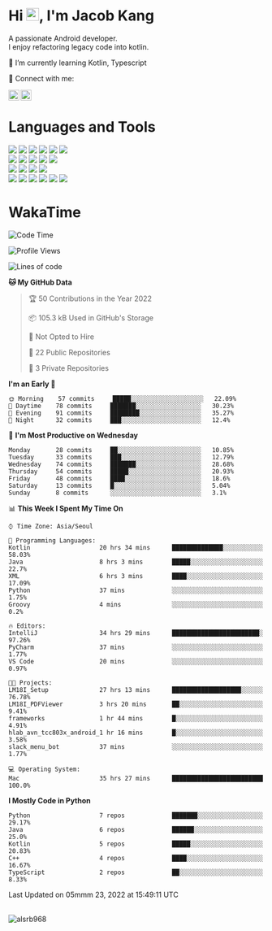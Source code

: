 # Hi <img src="https://media.giphy.com/media/hvRJCLFzcasrR4ia7z/giphy.gif" width="25px">, I'm Jacob Kang
A passionate Android developer.
</br>
I enjoy refactoring legacy code into kotlin.

🌱 I’m currently learning Kotlin, Typescript

🤝 Connect with me:

<a href="https://www.linkedin.com/in/minkyu-kang-b7477b1b2/"><img align="left" src="https://raw.githubusercontent.com/yushi1007/yushi1007/main/images/linkedin.svg" alt="Minkyu Kang | LinkedIn" width="21px"/></a>
<a href="https://www.instagram.com/_jacob_kang/"><img align="left" src="https://raw.githubusercontent.com/yushi1007/yushi1007/main/images/instagram.svg" alt="Jacob Kang | Instagram" width="21px"/></a>

</br>

# Languages and Tools

<div align="left">
<img src="https://img.shields.io/badge/java-007396?logo=java&logoColor=white"/>
<img src="https://img.shields.io/badge/kotlin-7F52FF?logo=kotlin&logoColor=white"/>
<img src="https://img.shields.io/badge/python-3776AB?logo=python&logoColor=white"/>
<img src="https://img.shields.io/badge/bash shell-4EAA25?logo=gnubash&logoColor=white"/>
<img src="https://img.shields.io/badge/c-A8B9CC?logo=c&logoColor=white"/>
<img src="https://img.shields.io/badge/c++-00599C?logo=c%2b%2b&logoColor=white"/>
</div>
<div align="left">
<img src="https://img.shields.io/badge/git-F05032?logo=git&logoColor=white"/>
<img src="https://img.shields.io/badge/github-181717?logo=github&logoColor=white"/>
<img src="https://img.shields.io/badge/mysql-4479A1?logo=mysql&logoColor=white"/>
<img src="https://img.shields.io/badge/sqlite-003B57?logo=sqlite&logoColor=white"/>
<img src="https://img.shields.io/badge/amazon AWS-232F3E?logo=amazonaws&logoColor=white"/>
</div>
<div align="left">
<img src="https://img.shields.io/badge/android-3DDC84?logo=android&logoColor=white"/>
<img src="https://img.shields.io/badge/linux-FCC624?logo=linux&logoColor=white"/>
<img src="https://img.shields.io/badge/flask-000000?logo=flask&logoColor=white"/>
<img src="https://img.shields.io/badge/arduino-00979D?logo=arduino&logoColor=white"/>
</div>
<div align="left">
<img src="https://img.shields.io/badge/slack-4A154B?logo=slack&logoColor=white"/>
<img src="https://img.shields.io/badge/notion-000000?logo=notion&logoColor=white"/>
<img src="https://img.shields.io/badge/jira-0052CC?logo=jira&logoColor=white"/>
<img src="https://img.shields.io/badge/postman-FF6C37?logo=postman&logoColor=white"/>
<img src="https://img.shields.io/badge/intellij-000000?logo=intellijidea&logoColor=white"/>
<img src="https://img.shields.io/badge/pycharm-000000?logo=pycharm&logoColor=white"/>
</div>

# WakaTime

<!--START_SECTION:waka-->
![Code Time](http://img.shields.io/badge/Code%20Time-0%20secs-blue)

![Profile Views](http://img.shields.io/badge/Profile%20Views-13-blue)

![Lines of code](https://img.shields.io/badge/From%20Hello%20World%20I%27ve%20Written-91%20Thousand%20lines%20of%20code-blue)

**🐱 My GitHub Data** 

> 🏆 50 Contributions in the Year 2022
 > 
> 📦 105.3 kB Used in GitHub's Storage 
 > 
> 🚫 Not Opted to Hire
 > 
> 📜 22 Public Repositories 
 > 
> 🔑 3 Private Repositories  
 > 
**I'm an Early 🐤** 

```text
🌞 Morning    57 commits     █████░░░░░░░░░░░░░░░░░░░░   22.09% 
🌆 Daytime    78 commits     ███████░░░░░░░░░░░░░░░░░░   30.23% 
🌃 Evening    91 commits     ████████░░░░░░░░░░░░░░░░░   35.27% 
🌙 Night      32 commits     ███░░░░░░░░░░░░░░░░░░░░░░   12.4%

```
📅 **I'm Most Productive on Wednesday** 

```text
Monday       28 commits     ██░░░░░░░░░░░░░░░░░░░░░░░   10.85% 
Tuesday      33 commits     ███░░░░░░░░░░░░░░░░░░░░░░   12.79% 
Wednesday    74 commits     ███████░░░░░░░░░░░░░░░░░░   28.68% 
Thursday     54 commits     █████░░░░░░░░░░░░░░░░░░░░   20.93% 
Friday       48 commits     ████░░░░░░░░░░░░░░░░░░░░░   18.6% 
Saturday     13 commits     █░░░░░░░░░░░░░░░░░░░░░░░░   5.04% 
Sunday       8 commits      ░░░░░░░░░░░░░░░░░░░░░░░░░   3.1%

```


📊 **This Week I Spent My Time On** 

```text
⌚︎ Time Zone: Asia/Seoul

💬 Programming Languages: 
Kotlin                   20 hrs 34 mins      ██████████████░░░░░░░░░░░   58.03% 
Java                     8 hrs 3 mins        █████░░░░░░░░░░░░░░░░░░░░   22.7% 
XML                      6 hrs 3 mins        ████░░░░░░░░░░░░░░░░░░░░░   17.09% 
Python                   37 mins             ░░░░░░░░░░░░░░░░░░░░░░░░░   1.75% 
Groovy                   4 mins              ░░░░░░░░░░░░░░░░░░░░░░░░░   0.2%

🔥 Editors: 
IntelliJ                 34 hrs 29 mins      ████████████████████████░   97.26% 
PyCharm                  37 mins             ░░░░░░░░░░░░░░░░░░░░░░░░░   1.77% 
VS Code                  20 mins             ░░░░░░░░░░░░░░░░░░░░░░░░░   0.97%

🐱‍💻 Projects: 
LM18I_Setup              27 hrs 13 mins      ███████████████████░░░░░░   76.78% 
LM18I_PDFViewer          3 hrs 20 mins       ██░░░░░░░░░░░░░░░░░░░░░░░   9.41% 
frameworks               1 hr 44 mins        █░░░░░░░░░░░░░░░░░░░░░░░░   4.91% 
hlab_avn_tcc803x_android_1 hr 16 mins        █░░░░░░░░░░░░░░░░░░░░░░░░   3.58% 
slack_menu_bot           37 mins             ░░░░░░░░░░░░░░░░░░░░░░░░░   1.77%

💻 Operating System: 
Mac                      35 hrs 27 mins      █████████████████████████   100.0%

```

**I Mostly Code in Python** 

```text
Python                   7 repos             ███████░░░░░░░░░░░░░░░░░░   29.17% 
Java                     6 repos             ██████░░░░░░░░░░░░░░░░░░░   25.0% 
Kotlin                   5 repos             █████░░░░░░░░░░░░░░░░░░░░   20.83% 
C++                      4 repos             ████░░░░░░░░░░░░░░░░░░░░░   16.67% 
TypeScript               2 repos             ██░░░░░░░░░░░░░░░░░░░░░░░   8.33%

```



 Last Updated on 05mmm 23, 2022 at 15:49:11 UTC
<!--END_SECTION:waka-->

</br>

<div align="left">
<img align="left" src="https://github-readme-stats.vercel.app/api/top-langs?username=alsrb968&show_icons=true&locale=en&layout=compact&theme=dark" alt="alsrb968" />
</div>
